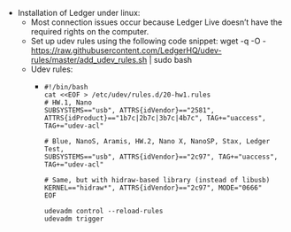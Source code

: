- Installation of Ledger under linux:
	- Most connection issues occur because Ledger Live doesn’t have the required rights on the computer.
	- Set up udev rules using the following code snippet:
	  wget -q -O - https://raw.githubusercontent.com/LedgerHQ/udev-rules/master/add_udev_rules.sh | sudo bash
	- Udev rules:
		- ```
		  #!/bin/bash
		  cat <<EOF > /etc/udev/rules.d/20-hw1.rules
		  # HW.1, Nano
		  SUBSYSTEMS=="usb", ATTRS{idVendor}=="2581", ATTRS{idProduct}=="1b7c|2b7c|3b7c|4b7c", TAG+="uaccess", TAG+="udev-acl"
		  
		  # Blue, NanoS, Aramis, HW.2, Nano X, NanoSP, Stax, Ledger Test,
		  SUBSYSTEMS=="usb", ATTRS{idVendor}=="2c97", TAG+="uaccess", TAG+="udev-acl"
		  
		  # Same, but with hidraw-based library (instead of libusb)
		  KERNEL=="hidraw*", ATTRS{idVendor}=="2c97", MODE="0666"
		  EOF
		  
		  udevadm control --reload-rules
		  udevadm trigger
		  ```